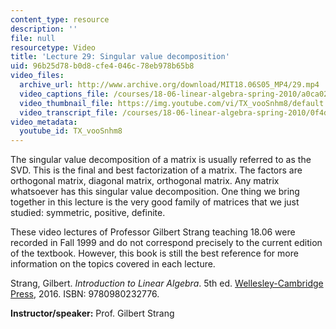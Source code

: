 ```yaml
---
content_type: resource
description: ''
file: null
resourcetype: Video
title: 'Lecture 29: Singular value decomposition'
uid: 96b25d78-b0d8-cfe4-046c-78eb978b65b8
video_files:
  archive_url: http://www.archive.org/download/MIT18.06S05_MP4/29.mp4
  video_captions_file: /courses/18-06-linear-algebra-spring-2010/a0ca026f1d605a1f8ad6d449dcf7321b_TX_vooSnhm8.vtt
  video_thumbnail_file: https://img.youtube.com/vi/TX_vooSnhm8/default.jpg
  video_transcript_file: /courses/18-06-linear-algebra-spring-2010/0f4d618b79d74403afcbaef310117f03_TX_vooSnhm8.pdf
video_metadata:
  youtube_id: TX_vooSnhm8
---
```


The singular value decomposition of a matrix is usually referred to as the SVD. This is the final and best factorization of a matrix. The factors are orthogonal matrix, diagonal matrix, orthogonal matrix. Any matrix whatsoever has this singular value decomposition. One thing we bring together in this lecture is the very good family of matrices that we just studied: symmetric, positive, definite.

These video lectures of Professor Gilbert Strang teaching 18.06 were recorded in Fall 1999 and do not correspond precisely to the current edition of the textbook. However, this book is still the best reference for more information on the topics covered in each lecture.

Strang, Gilbert. _Introduction to Linear Algebra_. 5th ed. [Wellesley-Cambridge Press](http://www.wellesleycambridge.com/), 2016. ISBN: 9780980232776.

**Instructor/speaker:** Prof. Gilbert Strang